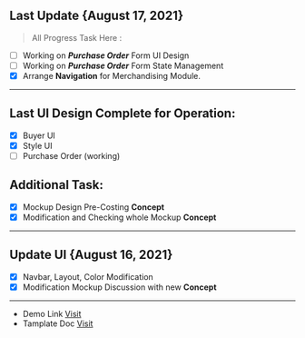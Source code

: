 ## Last Update {August 17, 2021}

> All Progress Task Here :

- [ ] Working on **_Purchase Order_** Form UI Design
- [ ] Working on **_Purchase Order_** Form State Management
- [x] Arrange **Navigation** for Merchandising Module.

---
## Last UI Design Complete for Operation:
- [x] Buyer UI
- [x] Style UI 
- [ ] Purchase Order (working)

## Additional Task: 
- [x] Mockup Design Pre-Costing **Concept**
- [x] Modification and Checking whole Mockup **Concept**

---
## Update UI {August 16, 2021}

- [x] Navbar, Layout, Color Modification
- [x] Modification Mockup Discussion with new **Concept**

---

- Demo Link
  [Visit](https://pixinvent.com/demo/vuexy-react-admin-dashboard-template/demo-1/dashboard/ecommerce)
- Tamplate Doc
  [Visit](https://pixinvent.com/demo/vuexy-react-admin-dashboard-template/documentation/docs/)
